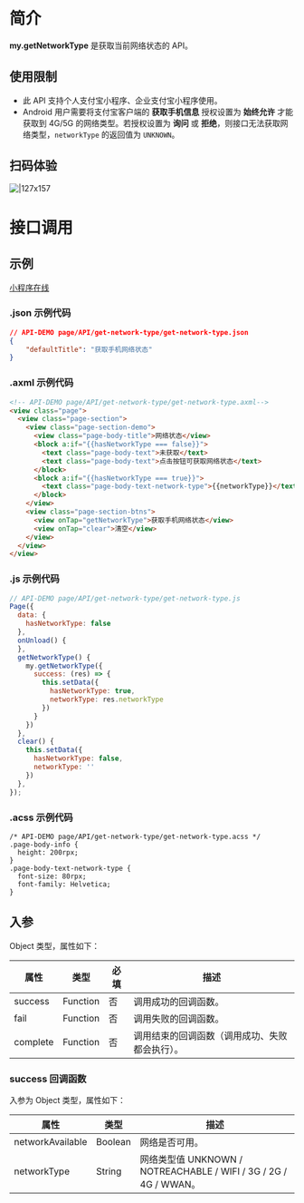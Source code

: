 # 简介
**my.getNetworkType** 是获取当前网络状态的 API。

## 使用限制
- 此 API 支持个人支付宝小程序、企业支付宝小程序使用。
- Android 用户需要将支付宝客户端的 **获取手机信息** 授权设置为 **始终允许** 才能获取到 4G/5G 的网络类型。若授权设置为 **询问** 或 **拒绝**，则接口无法获取网络类型，`networkType` 的返回值为 `UNKNOWN`。

## 扫码体验
![|127x157](https://gw.alipayobjects.com/zos/skylark-tools/public/files/22ff3ede2bb9a8def0ff2814a28690d2.jpeg#align=left&display=inline&height=157&margin=%5Bobject%20Object%5D&originHeight=157&originWidth=127&status=done&style=none&width=127)

# 接口调用

## 示例
[小程序在线](https://opendocs.alipay.com/examples/98a14a36-e111-4292-96ee-3ef9122ca63a) 

### .json 示例代码
```json
// API-DEMO page/API/get-network-type/get-network-type.json
{
    "defaultTitle": "获取手机网络状态"
}
```

### .axml 示例代码
```html
<!-- API-DEMO page/API/get-network-type/get-network-type.axml-->
<view class="page">
  <view class="page-section">
    <view class="page-section-demo">
      <view class="page-body-title">网络状态</view>
      <block a:if="{{hasNetworkType === false}}">
        <text class="page-body-text">未获取</text>
        <text class="page-body-text">点击按钮可获取网络状态</text>
      </block>
      <block a:if="{{hasNetworkType === true}}">
        <text class="page-body-text-network-type">{{networkType}}</text>
      </block>
    </view>
    <view class="page-section-btns">
      <view onTap="getNetworkType">获取手机网络状态</view>
      <view onTap="clear">清空</view>
    </view>
  </view>
</view>
```

### .js 示例代码

```javascript
// API-DEMO page/API/get-network-type/get-network-type.js
Page({
  data: {
    hasNetworkType: false
  },
  onUnload() {
  },
  getNetworkType() {
    my.getNetworkType({
      success: (res) => {
        this.setData({
          hasNetworkType: true,
          networkType: res.networkType
        })
      }
    })
  },
  clear() {
    this.setData({
      hasNetworkType: false,
      networkType: ''
    })
  },
});
```

### .acss 示例代码

```
/* API-DEMO page/API/get-network-type/get-network-type.acss */
.page-body-info {
  height: 200rpx;
}
.page-body-text-network-type {
  font-size: 80rpx;
  font-family: Helvetica;
}
```

## 入参
Object 类型，属性如下：

| **属性** | **类型** | **必填** | **描述** |
| --- | --- | --- | --- |
| success | Function | 否 | 调用成功的回调函数。 |
| fail | Function | 否 | 调用失败的回调函数。 |
| complete | Function | 否 | 调用结束的回调函数（调用成功、失败都会执行）。 |


### success 回调函数
入参为 Object 类型，属性如下：

| **属性** | **类型** | **描述** |
| --- | --- | --- |
| networkAvailable | Boolean | 网络是否可用。 |
| networkType | String | 网络类型值 UNKNOWN / NOTREACHABLE / WIFI / 3G / 2G / 4G / WWAN。 |
